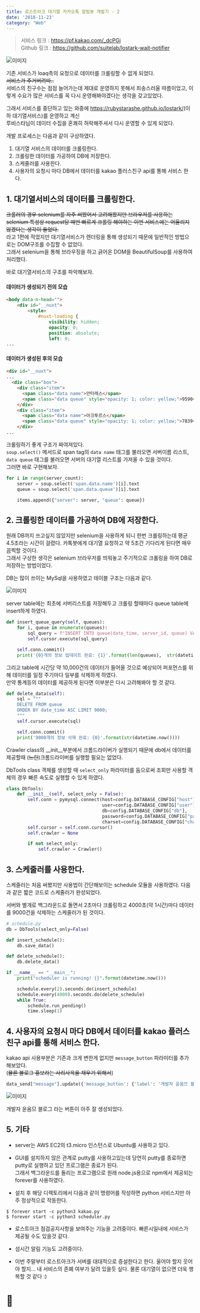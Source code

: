 ```yaml
---
title: 로스트아크 대기열 카카오톡 알림봇 개발기 - 2
date: '2018-11-23'
category: "Web"
---
```


> 서비스 링크 : <https://pf.kakao.com/_dcPGj>  
> Github 링크 : <https://github.com/suitelab/lostark-wait-notifier>

![이미지](loa1.png)


기존 서비스가 loaq측의 요청으로 데이터를 크롤링할 수 없게 되었다.  
~~서비스가 주거버려따..~~  
서비스의 친구수는 점점 늘어가는데 제대로 운영하지 못해서 죄송스러울 따름이었고,
이렇게 수요가 많은 서비스를 꼭 다시 운영해봐야겠다는 생각을 갖고있었다.

그래서 서비스를 중단하고 있는 와중에 <https://rubystarashe.github.io/lostark/>(이하 대기열서비스)를 운영하고 계신  
루비스타님이 데이터 수집을 혼쾌히 허락해주셔서 다시 운영할 수 있게 되었다.

개발 프로세스는 다음과 같이 구상하였다.

1. 대기열 서비스의 데이터를 크롤링한다.
2. 크롤링한 데이터를 가공하여 DB에 저장한다.
3. 스케줄러를 사용한다.
4. 사용자의 요청시 마다 DB에서 데이터를 kakao 플러스친구 api를 통해 서비스 한다.

## 1. 대기열서비스의 데이터를 크롤링한다.
~~크롤러의 경우 selenium를 자주 써봤어서 고려해봤지만 브라우저를 사용하는 selenium 특성상 request당 매번 빠르게 크롤링 해야하는 이번 서비스에는 어울리지 않겠다는 생각이 들었다.~~  
라고 1편에 적었지만 대기열서비스가 렌더링을 통해 생성되기 때문에 일반적인 방법으로는 DOM구조를 수집할 수 없었다.  
그래서 selenium을 통해 브라우징을 하고 긁어온 DOM을 BeautifulSoup를 사용하여 처리했다.  

바로 대기열서비스의 구조를 파악해보자.

#### 데이터가 생성되기 전의 모습
```html
<body data-n-head="">
    <div id="__nuxt">
        <style>
            #nuxt-loading {
                visibility: hidden;
                opacity: 0;
                position: absolute;
                left: 0;
...
```

#### 데이터가 생성된 후의 모습
```html
<div id="__nuxt">
...
  <div class="box">
    <div class="item">
      <span class="data name">안타레스</span>
      <span class="data queue" style="opacity: 1; color: yellow;">9590</span>
    </div>
    <div class="item">
      <span class="data name">아크투르스</span>
      <span class="data queue" style="opacity: 1; color: yellow;">7839</span>
    </div>
...
```

크롤링하기 좋게 구조가 짜여져있다.  
`soup.select()` 메서드로 span tag의 `data name` 태그를 불러오면 서버이름 리스트,  
`data queue` 태그를 불러오면 서버의 대기열 리스트를 가져올 수 있을 것이다.  
그러면 바로 구현해보자.

```py
for i in range(server_count):
    server = soup.select('span.data.name')[i].text
    queue = soup.select('span.data.queue')[i].text

    items.append({"server": server, "queue": queue})
```

## 2. 크롤링한 데이터를 가공하여 DB에 저장한다.
원래 DB까지 쓰고싶지 않았지만 selenium을 사용하게 되니 한번 크롤링하는데 평균 4.5초라는 시간이 걸렸다. 카톡봇에게 대기열 요청하고 약 5초간 기다리게 된다면 매우 끔찍할 것이다.  
그래서 구상한 생각은 selenium 브라우저를 띄워놓고 주기적으로 크롤링을 하여 DB로 저장하는 방법이었다.

DB는 많이 쓰이는 MySql을 사용하였고 테이블 구조는 다음과 같다.

![이미지](table.png)

server table에는 최초에 서버리스트를 저장해두고 크롤링 할때마다 queue table에 insert하게 하였다.

```py
def insert_queue_query(self, queues):
    for i, queue in enumerate(queues):
        sql_query = f"INSERT INTO queue(date_time, server_id, queue) VALUES (now(), {i + 1}, {queue['queue']});"
        self.cursor.execute(sql_query)

    self.conn.commit()
    print('{0}개의 정보 업데이트 완료: {1}'.format(len(queues),  str(datetime.now())))
```

그리고 table에 시간당 약 10,000건의 데이터가 들어올 것으로 예상되어 퍼포먼스를 위해 데이터를 일정 주기마다 일부를 삭제하게 하였다.  
만약 통계등의 데이터를 제공하게 된다면 이부분은 다시 고려해봐야 할 것 같다.

```py
def delete_data(self):
    sql = """
    DELETE FROM queue
    ORDER BY date_time ASC LIMIT 9000;
    """
    self.cursor.execute(sql)

    self.conn.commit()
    print('9000개의 정보 삭제 완료: {0}'.format(str(datetime.now())))
```

Crawler class의 __init__부분에서 크롬드라이버가 실행되기 때문에 db에서 데이터를 제공할때 (~~느린~~)크롬드라이버를 실행할 필요는 없었다.

DbTools class 객체를 생성할 때 `select_only` 파라미터를 둠으로써 조회만 사용할 객체의 경우 빠른 속도로 실행할 수 있게 하였다.

```py
class DbTools:
    def __init__(self, select_only = False):
        self.conn = pymysql.connect(host=config.DATABASE_CONFIG["host"],
                                    user=config.DATABASE_CONFIG["user"],
                                    db=config.DATABASE_CONFIG["db"],
                                    password=config.DATABASE_CONFIG["password"],
                                    charset=config.DATABASE_CONFIG["charset"])
        self.cursor = self.conn.cursor()
        self.crawler = None

        if not select_only:
            self.crawler = Crawler()
```

## 3. 스케줄러를 사용한다.
스케줄러는 처음 써봤지만 사용법이 간단해보이는 schedule 모듈을 사용하였다.
다음과  같은 짧은 코드로 스케줄러가 완성되었다.

서버와 별개로 백그라운드로 돌면서 2초마다 크롤링하고 4000초(약 1시간)마다 데이터를 9000건을 삭제하는 스케줄러가 된 것이다.

```py
# schedule.py
db = DbTools(select_only=False)

def insert_schedule():
    db.save_data()

def delete_schedule():
    db.delete_data()

if __name__ == "__main__":
    print("scheduler is running! {}".format(datetime.now()))

    schedule.every(2).seconds.do(insert_schedule)
    schedule.every(4000).seconds.do(delete_schedule)
    while True:
        schedule.run_pending()
        time.sleep(1)
```

## 4. 사용자의 요청시 마다 DB에서 데이터를 kakao 플러스친구 api를 통해 서비스 한다.
kakao api 사용부분은 기존과 크게 변한게 없지만 `message_button` 파라미터를 추가해보았다.  
(~~물론 블로그 홍보라는 사리사욕을 채우기 위해서~~)

```py
data_send["message"].update({'message_button': {'label': '개발자 윤옴므 블로그', 'url': 'http://suitee.me'}})
```

![이미지](message.png)

개발자 윤옴므 블로그 라는 버튼이 아주 잘 생성되었다.

## 5. 기타
- server는 AWS EC2의 t3.micro 인스턴스로 Ubuntu를 사용하고 있다.  

- GUI를 설치하지 않은 관계로 putty를 사용하고있는데 당연히 putty를 종료하면 putty로 실행하고 있던 프로그램은 종료가 된다.  
그래서 백그라운드를 돌리는 프로그램으로 원래 node.js용으로 npm에서 제공되는 forever를 사용하였다.  

- 설치 후 해당 디렉토리에서 다음과 같이 명령어를 작성하면 python 서비스지만 아주 정상적으로 작동한다.

```shell
$ forever start -c python3 kakao.py
$ forever start -c python3 scheduler.py
```

- 로스트아크 점검공지사항을 보여주는 기능을 고려중이다. 빠른시일내에 서비스가 제공될 수도 있을것 같다.

- 섬시간 알림 기능도 고려중이다.

- 이번 주말부터 로스트아크가 서버를 대대적으로 증설한다고 한다. 울어야 할지 웃어야 할지... 내 서비스의 존폐 여부가 달려 있을듯 싶다. 물론 대기열이 없으면 더욱 행복할 것 같다 :)


# 🛴
